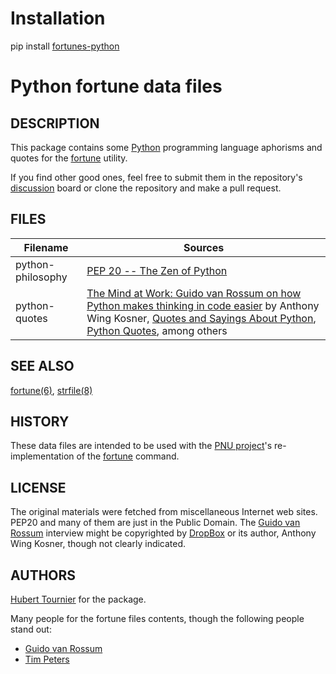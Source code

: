# Installation
pip install [fortunes-python](https://pypi.org/project/fortunes-python/)

# Python fortune data files

## DESCRIPTION
This package contains some [Python](https://www.python.org/) programming language aphorisms and quotes for the [fortune](https://en.wikipedia.org/wiki/Fortune_(Unix)) utility.

If you find other good ones, feel free to submit them in the repository's [discussion](https://github.com/HubTou/fortunes-python/discussions) board or clone the repository and make a pull request.

## FILES
Filename|Sources
---|---
python-philosophy|[PEP 20 -- The Zen of Python](https://www.python.org/dev/peps/pep-0020/)
python-quotes|[The Mind at Work: Guido van Rossum on how Python makes thinking in code easier](https://blog.dropbox.com/topics/work-culture/-the-mind-at-work--guido-van-rossum-on-how-python-makes-thinking) by Anthony Wing Kosner, [Quotes and Sayings About Python](https://www.inspiringquotes.us/topic/6064-python/page:2), [Python Quotes](https://stgray.com/quotes/pythonquotes.html), among others

## SEE ALSO
[fortune(6)](https://www.freebsd.org/cgi/man.cgi?query=fortune&manpath=FreeBSD+14.0-current),
[strfile(8)](https://www.freebsd.org/cgi/man.cgi?query=strfile)

## HISTORY
These data files are intended to be used with the [PNU project](https://github.com/HubTou/PNU)'s re-implementation of the [fortune](https://github.com/HubTou/fortune) command.

## LICENSE
The original materials were fetched from miscellaneous Internet web sites.
PEP20 and many of them are just in the Public Domain.
The [Guido van Rossum](https://en.wikipedia.org/wiki/Guido_van_Rossum) interview might be copyrighted by [DropBox](https://www.dropbox.com/) or its author, Anthony Wing Kosner, though not clearly indicated.

## AUTHORS
[Hubert Tournier](https://github.com/HubTou) for the package.

Many people for the fortune files contents, though the following people stand out:
* [Guido van Rossum](https://en.wikipedia.org/wiki/Guido_van_Rossum)
* [Tim Peters](https://en.wikipedia.org/wiki/Tim_Peters_(software_engineer))

